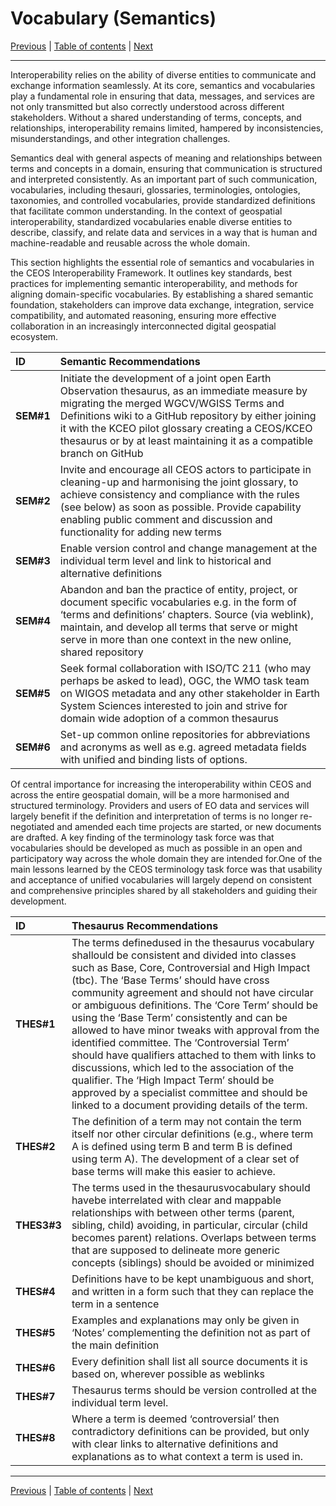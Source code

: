# Vocabulary (Semantics)

[Previous](Framework.md) | [Table of contents](README.md) | [Next](Architecture.md)
***
Interoperability relies on the ability of diverse entities to communicate and exchange information seamlessly. At its core, semantics and vocabularies play a fundamental role in ensuring that data, messages, and services are not only transmitted but also correctly understood across different stakeholders. Without a shared understanding of terms, concepts, and relationships, interoperability remains limited, hampered by inconsistencies, misunderstandings, and other integration challenges.

Semantics deal with general aspects of meaning and relationships between terms and concepts in a domain, ensuring that communication is structured and interpreted consistently. As an important part of such communication, vocabularies, including thesauri, glossaries, terminologies, ontologies, taxonomies, and controlled vocabularies, provide standardized definitions that facilitate common understanding. In the context of geospatial interoperability, standardized vocabularies enable diverse entities to describe, classify, and relate data and services in a way that is human and machine-readable and reusable across the whole domain.

This section highlights the essential role of semantics and vocabularies in the CEOS Interoperability Framework. It outlines key standards, best practices for implementing semantic interoperability, and methods for aligning domain-specific vocabularies. By establishing a shared semantic foundation, stakeholders can improve data exchange, integration, service compatibility, and automated reasoning, ensuring more effective collaboration in an increasingly interconnected digital geospatial ecosystem.


| **ID** | **Semantic Recommendations**                                                                                                       |
| :----- | :--------------------------------------------------------------------------------------------------------------------------------- |
| **SEM\#1** | Initiate the development of a joint open Earth Observation thesaurus, as an immediate measure by migrating the merged WGCV/WGISS Terms and Definitions wiki to a GitHub repository by either joining it with the KCEO pilot glossary creating a CEOS/KCEO thesaurus or by at least maintaining it as a compatible branch on GitHub |
| **SEM\#2** | Invite and encourage all CEOS actors to participate in cleaning-up and harmonising the joint glossary, to achieve consistency and compliance with the rules (see below) as soon as possible. Provide capability enabling public comment and discussion and functionality for adding new terms  |
| **SEM\#3** | Enable version control and change management at the individual term level and link to historical and alternative definitions |
| **SEM\#4** | Abandon and ban the practice of entity, project, or document specific vocabularies e.g. in the form of ‘terms and definitions’ chapters. Source (via weblink), maintain, and develop all terms that serve or might serve in more than one context in the new online, shared repository |
| **SEM\#5** | Seek formal collaboration with ISO/TC 211 (who may perhaps be asked to lead), OGC, the WMO task team on WIGOS metadata and any other stakeholder in Earth System Sciences interested to join and strive for domain wide adoption of a common thesaurus |
| **SEM\#6** | Set-up common online repositories for abbreviations and acronyms as well as e.g. agreed metadata fields with unified and binding lists of options. |

Of central importance for increasing the interoperability within CEOS and across the entire geospatial domain, will be a more harmonised and structured terminology. Providers and users of EO data and services will largely benefit if the definition and interpretation of terms is no longer re-negotiated and amended each time projects are started, or new documents are drafted. A key finding of the terminology task force was that vocabularies should be developed as much as possible in an open and participatory way across the whole domain they are intended for.One of the main lessons learned by the CEOS terminology task force was that usability and acceptance of unified vocabularies will largely depend on consistent and comprehensive principles shared by all stakeholders and guiding their development. 

| **ID** | **Thesaurus Recommendations** |
| :---- | :---- |
| **THES\#1** | The terms definedused in the thesaurus vocabulary shallould be consistent and divided into classes such as Base, Core, Controversial and High Impact (tbc). The ‘Base Terms’ should have cross community agreement and should not have circular or ambiguous definitions. The ‘Core Term’ should be using the ‘Base Term’ consistently and can be allowed to have minor tweaks with approval from the identified committee. The ‘Controversial Term’ should have qualifiers attached to them with links to discussions, which led to the association of the qualifier. The ‘High Impact Term’ should be approved by a specialist committee and should be linked to a document providing details of the term. |
| **THES\#2** | The definition of a term may not contain the term itself nor other circular definitions (e.g., where term A is defined using term B and term B is defined using term A). The development of a clear set of base terms will make this easier to achieve.  |
| **THES3\#3** | The terms used in the thesaurusvocabulary should havebe interrelated with clear and mappable relationships with between other terms (parent, sibling, child) avoiding, in particular, circular (child becomes parent) relations. Overlaps between terms that are supposed to delineate more generic concepts (siblings) should be avoided or minimized|
| **THES\#4** | Definitions have to be kept unambiguous and short, and written in a form such that they can replace the term in a sentence |
| **THES\#5** | Examples and explanations may only be given in ‘Notes’ complementing the definition not as part of the main definition |
| **THES\#6** | Every definition shall list all source documents it is based on, wherever possible as weblinks|
| **THES\#7** | Thesaurus terms should be version controlled at the individual term level.|
| **THES\#8** | Where a term is deemed ‘controversial’ then contradictory definitions can be provided, but only with clear links to alternative definitions and explanations as to what context a term is used in.|

***
[Previous](Framework.md) | [Table of contents](README.md) | [Next](Architecture.md)
